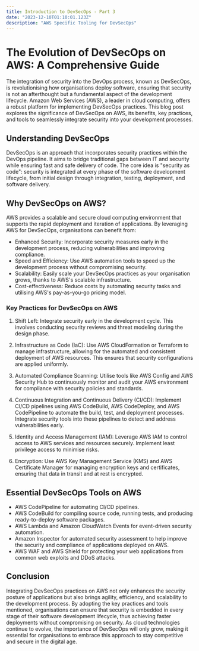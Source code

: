 ```yaml
---
title: Introduction to DevSecOps - Part 3 
date: "2023-12-10T01:10:01.123Z"
description: "AWS Specific Tooling for DevSecOps"
---
```


The Evolution of DevSecOps on AWS: A Comprehensive Guide
========================================================

The integration of security into the DevOps process, known as DevSecOps, is revolutionising how organisations deploy software, ensuring that security is not an afterthought but a fundamental aspect of the development lifecycle. Amazon Web Services (AWS), a leader in cloud computing, offers a robust platform for implementing DevSecOps practices. This blog post explores the significance of DevSecOps on AWS, its benefits, key practices, and tools to seamlessly integrate security into your development processes.

## Understanding DevSecOps
DevSecOps is an approach that incorporates security practices within the DevOps pipeline. It aims to bridge traditional gaps between IT and security while ensuring fast and safe delivery of code. The core idea is "security as code": security is integrated at every phase of the software development lifecycle, from initial design through integration, testing, deployment, and software delivery.

## Why DevSecOps on AWS?
AWS provides a scalable and secure cloud computing environment that supports the rapid deployment and iteration of applications. By leveraging AWS for DevSecOps, organisations can benefit from:

* Enhanced Security: Incorporate security measures early in the development process, reducing vulnerabilities and improving compliance.
* Speed and Efficiency: Use AWS automation tools to speed up the development process without compromising security.
* Scalability: Easily scale your DevSecOps practices as your organisation grows, thanks to AWS's scalable infrastructure.
* Cost-effectiveness: Reduce costs by automating security tasks and utilising AWS's pay-as-you-go pricing model.

### Key Practices for DevSecOps on AWS
1. Shift Left: Integrate security early in the development cycle. This involves conducting security reviews and threat modeling during the design phase.

2. Infrastructure as Code (IaC): Use AWS CloudFormation or Terraform to manage infrastructure, allowing for the automated and consistent deployment of AWS resources. This ensures that security configurations are applied uniformly.

3. Automated Compliance Scanning: Utilise tools like AWS Config and AWS Security Hub to continuously monitor and audit your AWS environment for compliance with security policies and standards.

4. Continuous Integration and Continuous Delivery (CI/CD): Implement CI/CD pipelines using AWS CodeBuild, AWS CodeDeploy, and AWS CodePipeline to automate the build, test, and deployment processes. Integrate security tools into these pipelines to detect and address vulnerabilities early.

5. Identity and Access Management (IAM): Leverage AWS IAM to control access to AWS services and resources securely. Implement least privilege access to minimise risks.

6. Encryption: Use AWS Key Management Service (KMS) and AWS Certificate Manager for managing encryption keys and certificates, ensuring that data in transit and at rest is encrypted.

## Essential DevSecOps Tools on AWS
* AWS CodePipeline for automating CI/CD pipelines.
* AWS CodeBuild for compiling source code, running tests, and producing ready-to-deploy software packages.
* AWS Lambda and Amazon CloudWatch Events for event-driven security automation.
* Amazon Inspector for automated security assessment to help improve the security and compliance of applications deployed on AWS.
* AWS WAF and AWS Shield for protecting your web applications from common web exploits and DDoS attacks.

## Conclusion
Integrating DevSecOps practices on AWS not only enhances the security posture of applications but also brings agility, efficiency, and scalability to the development process. By adopting the key practices and tools mentioned, organisations can ensure that security is embedded in every stage of their software development lifecycle, thus achieving faster deployments without compromising on security. As cloud technologies continue to evolve, the importance of DevSecOps will only grow, making it essential for organisations to embrace this approach to stay competitive and secure in the digital age.





